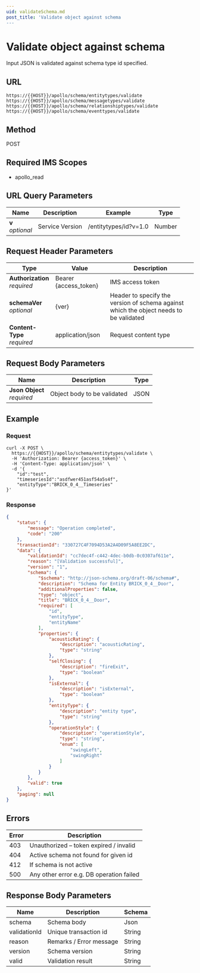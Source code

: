 ```yaml
---
uid: validateSchema.md
post_title: 'Validate object against schema
---
```

# Validate object against schema

Input JSON is validated against schema type id specified.

## URL

`https://{{HOST}}/apollo/schema/entitytypes/validate`
`https://{{HOST}}/apollo/schema/messagetypes/validate`
`https://{{HOST}}/apollo/schema/relationshiptypes/validate`
`https://{{HOST}}/apollo/schema/eventtypes/validate`

## Method

<div class="post">POST</div>

## Required IMS Scopes

* apollo_read

## URL Query Parameters

|Name|Description|Example|Type|
|---|---|---|---|
|**v** <br>*optional*|Service Version|/entitytypes/id?v=1.0|Number|

## Request Header Parameters

|Type|Value|Description|
|---|---|---|
|**Authorization** <br>*required*|Bearer {access_token}|IMS access token|
|**schemaVer** <br>*optional*|{ver}|Header to specify the version of schema against which the object needs to be validated|
|**Content-Type** <br>*required*|application/json|Request content type|


## Request Body Parameters

|Name|Description|Type|
|---|---|---|
| **Json Object** <br>*required*|Object body to be validated|JSON|

## Example

### Request

```shell
curl -X POST \
  https://{{HOST}}/apollo/schema/entitytypes/validate \
  -H 'Authorization: Bearer {access_token}' \
  -H 'Content-Type: application/json' \
  -d '{
	"id":"test",
    "timeseriesId":"asdfwer451asf54a5s4f",
    "entityType":"BRICK_0_4__Timeseries"
}'
```

### Response

```json
{
    "status": {
        "message": "Operation completed",
        "code": "200"
    },
    "transactionId": "330727C4F7094D53A2A4D09F5A8EE2DC",
    "data": {
        "validationId": "cc7dec4f-c442-4dec-b0db-0c0307af611e",
        "reason": "[Validation successful]",
        "version": "1",
        "schema": {
            "$schema": "http://json-schema.org/draft-06/schema#",
            "description": "Schema for Entity BRICK_0_4__Door",
            "additionalProperties": false,
            "type": "object",
            "title": "BRICK_0_4__Door",
            "required": [
                "id",
                "entityType",
                "entityName"
            ],
            "properties": {
                "acousticRating": {
                    "description": "acousticRating",
                    "type": "string"
                },
                "selfClosing": {
                    "description": "fireExit",
                    "type": "boolean"
                },
                "isExternal": {
                    "description": "isExternal",
                    "type": "boolean"
                },
                "entityType": {
                    "description": "entity type",
                    "type": "string"
                },
                "operationStyle": {
                    "description": "operationStyle",
                    "type": "string",
                    "enum": [
                        "swingLeft",
                        "swingRight"
                    ]
                }
            }
        },
        "valid": true
    },
    "paging": null
}
```

## Errors

|Error|Description|
|---|---|
|403|Unauthorized – token expired / invalid  |
|404|Active schema not found for given id	 |
|412|If schema is not active				 |
|500|Any other error e.g. DB operation failed|

## Response Body Parameters

|Name|Description|Schema|
|---|---|---|
|schema          |Schema body|Json |
|validationId     |Unique transaction id|String|
|reason     |Remarks / Error message|String|
|version     |Schema version|String|
|valid     |Validation result|String|
